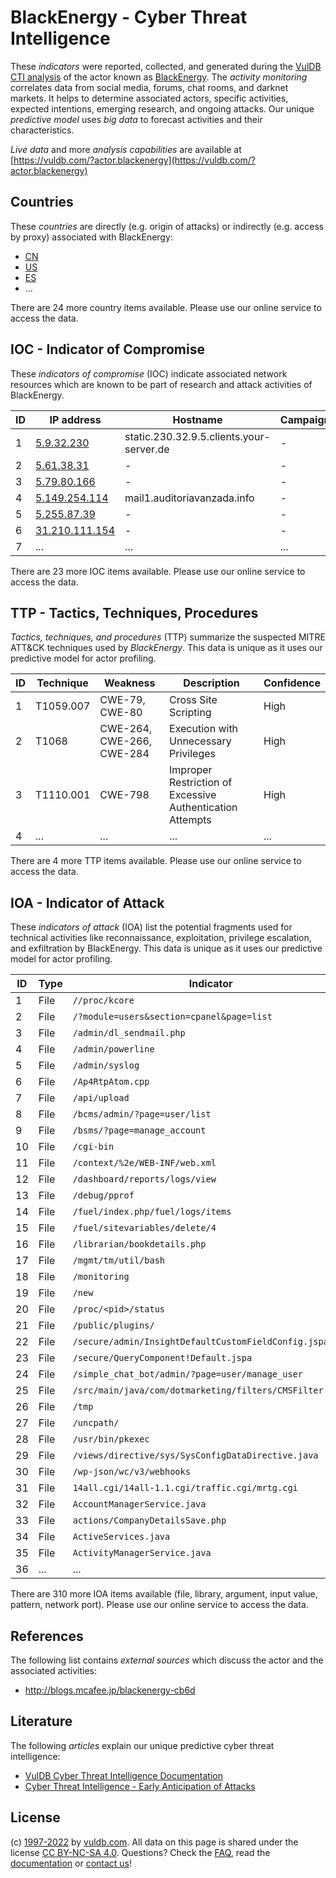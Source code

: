 # BlackEnergy - Cyber Threat Intelligence

These _indicators_ were reported, collected, and generated during the [VulDB CTI analysis](https://vuldb.com/?kb.cti) of the actor known as [BlackEnergy](https://vuldb.com/?actor.blackenergy). The _activity monitoring_ correlates data from social media, forums, chat rooms, and darknet markets. It helps to determine associated actors, specific activities, expected intentions, emerging research, and ongoing attacks. Our unique _predictive model_ uses _big data_ to forecast activities and their characteristics.

_Live data_ and more _analysis capabilities_ are available at [https://vuldb.com/?actor.blackenergy](https://vuldb.com/?actor.blackenergy)

## Countries

These _countries_ are directly (e.g. origin of attacks) or indirectly (e.g. access by proxy) associated with BlackEnergy:

* [CN](https://vuldb.com/?country.cn)
* [US](https://vuldb.com/?country.us)
* [ES](https://vuldb.com/?country.es)
* ...

There are 24 more country items available. Please use our online service to access the data.

## IOC - Indicator of Compromise

These _indicators of compromise_ (IOC) indicate associated network resources which are known to be part of research and attack activities of BlackEnergy.

ID | IP address | Hostname | Campaign | Confidence
-- | ---------- | -------- | -------- | ----------
1 | [5.9.32.230](https://vuldb.com/?ip.5.9.32.230) | static.230.32.9.5.clients.your-server.de | - | High
2 | [5.61.38.31](https://vuldb.com/?ip.5.61.38.31) | - | - | High
3 | [5.79.80.166](https://vuldb.com/?ip.5.79.80.166) | - | - | High
4 | [5.149.254.114](https://vuldb.com/?ip.5.149.254.114) | mail1.auditoriavanzada.info | - | High
5 | [5.255.87.39](https://vuldb.com/?ip.5.255.87.39) | - | - | High
6 | [31.210.111.154](https://vuldb.com/?ip.31.210.111.154) | - | - | High
7 | ... | ... | ... | ...

There are 23 more IOC items available. Please use our online service to access the data.

## TTP - Tactics, Techniques, Procedures

_Tactics, techniques, and procedures_ (TTP) summarize the suspected MITRE ATT&CK techniques used by _BlackEnergy_. This data is unique as it uses our predictive model for actor profiling.

ID | Technique | Weakness | Description | Confidence
-- | --------- | -------- | ----------- | ----------
1 | T1059.007 | CWE-79, CWE-80 | Cross Site Scripting | High
2 | T1068 | CWE-264, CWE-266, CWE-284 | Execution with Unnecessary Privileges | High
3 | T1110.001 | CWE-798 | Improper Restriction of Excessive Authentication Attempts | High
4 | ... | ... | ... | ...

There are 4 more TTP items available. Please use our online service to access the data.

## IOA - Indicator of Attack

These _indicators of attack_ (IOA) list the potential fragments used for technical activities like reconnaissance, exploitation, privilege escalation, and exfiltration by BlackEnergy. This data is unique as it uses our predictive model for actor profiling.

ID | Type | Indicator | Confidence
-- | ---- | --------- | ----------
1 | File | `//proc/kcore` | Medium
2 | File | `/?module=users&section=cpanel&page=list` | High
3 | File | `/admin/dl_sendmail.php` | High
4 | File | `/admin/powerline` | High
5 | File | `/admin/syslog` | High
6 | File | `/Ap4RtpAtom.cpp` | High
7 | File | `/api/upload` | Medium
8 | File | `/bcms/admin/?page=user/list` | High
9 | File | `/bsms/?page=manage_account` | High
10 | File | `/cgi-bin` | Medium
11 | File | `/context/%2e/WEB-INF/web.xml` | High
12 | File | `/dashboard/reports/logs/view` | High
13 | File | `/debug/pprof` | Medium
14 | File | `/fuel/index.php/fuel/logs/items` | High
15 | File | `/fuel/sitevariables/delete/4` | High
16 | File | `/librarian/bookdetails.php` | High
17 | File | `/mgmt/tm/util/bash` | High
18 | File | `/monitoring` | Medium
19 | File | `/new` | Low
20 | File | `/proc/<pid>/status` | High
21 | File | `/public/plugins/` | High
22 | File | `/secure/admin/InsightDefaultCustomFieldConfig.jspa` | High
23 | File | `/secure/QueryComponent!Default.jspa` | High
24 | File | `/simple_chat_bot/admin/?page=user/manage_user` | High
25 | File | `/src/main/java/com/dotmarketing/filters/CMSFilter.java` | High
26 | File | `/tmp` | Low
27 | File | `/uncpath/` | Medium
28 | File | `/usr/bin/pkexec` | High
29 | File | `/views/directive/sys/SysConfigDataDirective.java` | High
30 | File | `/wp-json/wc/v3/webhooks` | High
31 | File | `14all.cgi/14all-1.1.cgi/traffic.cgi/mrtg.cgi` | High
32 | File | `AccountManagerService.java` | High
33 | File | `actions/CompanyDetailsSave.php` | High
34 | File | `ActiveServices.java` | High
35 | File | `ActivityManagerService.java` | High
36 | ... | ... | ...

There are 310 more IOA items available (file, library, argument, input value, pattern, network port). Please use our online service to access the data.

## References

The following list contains _external sources_ which discuss the actor and the associated activities:

* http://blogs.mcafee.jp/blackenergy-cb6d

## Literature

The following _articles_ explain our unique predictive cyber threat intelligence:

* [VulDB Cyber Threat Intelligence Documentation](https://vuldb.com/?kb.cti)
* [Cyber Threat Intelligence - Early Anticipation of Attacks](https://www.scip.ch/en/?labs.20201022)

## License

(c) [1997-2022](https://vuldb.com/?kb.changelog) by [vuldb.com](https://vuldb.com/?kb.about). All data on this page is shared under the license [CC BY-NC-SA 4.0](https://creativecommons.org/licenses/by-nc-sa/4.0/). Questions? Check the [FAQ](https://vuldb.com/?kb.faq), read the [documentation](https://vuldb.com/?kb) or [contact us](https://vuldb.com/?contact)!
